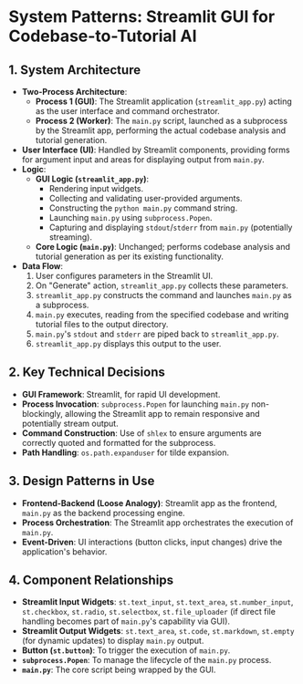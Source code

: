# System Patterns: Streamlit GUI for Codebase-to-Tutorial AI

## 1. System Architecture
- **Two-Process Architecture**:
    - **Process 1 (GUI)**: The Streamlit application (`streamlit_app.py`) acting as the user interface and command orchestrator.
    - **Process 2 (Worker)**: The `main.py` script, launched as a subprocess by the Streamlit app, performing the actual codebase analysis and tutorial generation.
- **User Interface (UI)**: Handled by Streamlit components, providing forms for argument input and areas for displaying output from `main.py`.
- **Logic**:
    - **GUI Logic (`streamlit_app.py`)**:
        - Rendering input widgets.
        - Collecting and validating user-provided arguments.
        - Constructing the `python main.py` command string.
        - Launching `main.py` using `subprocess.Popen`.
        - Capturing and displaying `stdout`/`stderr` from `main.py` (potentially streaming).
    - **Core Logic (`main.py`)**: Unchanged; performs codebase analysis and tutorial generation as per its existing functionality.
- **Data Flow**:
    1. User configures parameters in the Streamlit UI.
    2. On "Generate" action, `streamlit_app.py` collects these parameters.
    3. `streamlit_app.py` constructs the command and launches `main.py` as a subprocess.
    4. `main.py` executes, reading from the specified codebase and writing tutorial files to the output directory.
    5. `main.py`'s `stdout` and `stderr` are piped back to `streamlit_app.py`.
    6. `streamlit_app.py` displays this output to the user.

## 2. Key Technical Decisions
- **GUI Framework**: Streamlit, for rapid UI development.
- **Process Invocation**: `subprocess.Popen` for launching `main.py` non-blockingly, allowing the Streamlit app to remain responsive and potentially stream output.
- **Command Construction**: Use of `shlex` to ensure arguments are correctly quoted and formatted for the subprocess.
- **Path Handling**: `os.path.expanduser` for tilde expansion.

## 3. Design Patterns in Use
- **Frontend-Backend (Loose Analogy)**: Streamlit app as the frontend, `main.py` as the backend processing engine.
- **Process Orchestration**: The Streamlit app orchestrates the execution of `main.py`.
- **Event-Driven**: UI interactions (button clicks, input changes) drive the application's behavior.

## 4. Component Relationships
- **Streamlit Input Widgets**: `st.text_input`, `st.text_area`, `st.number_input`, `st.checkbox`, `st.radio`, `st.selectbox`, `st.file_uploader` (if direct file handling becomes part of `main.py`'s capability via GUI).
- **Streamlit Output Widgets**: `st.text_area`, `st.code`, `st.markdown`, `st.empty` (for dynamic updates) to display `main.py` output.
- **Button (`st.button`)**: To trigger the execution of `main.py`.
- **`subprocess.Popen`**: To manage the lifecycle of the `main.py` process.
- **`main.py`**: The core script being wrapped by the GUI.
